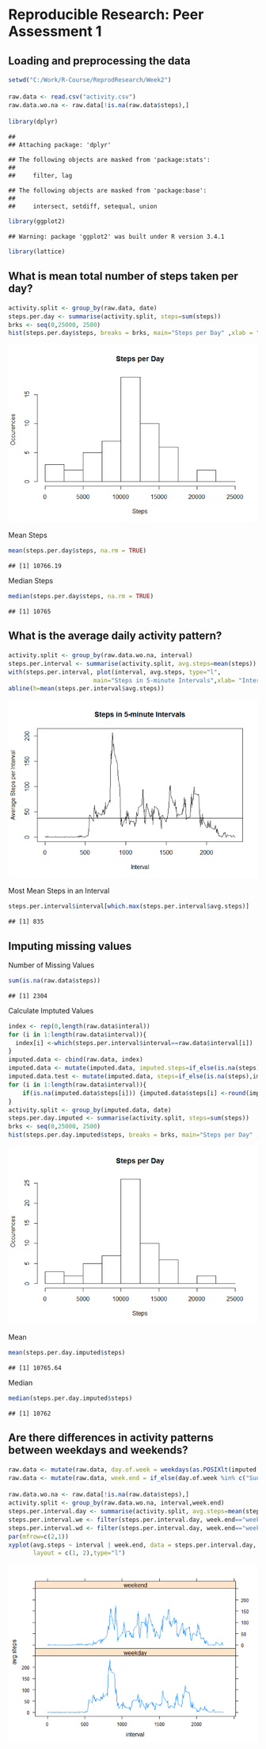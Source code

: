 # Reproducible Research: Peer Assessment 1


## Loading and preprocessing the data

```r
setwd("C:/Work/R-Course/ReprodResearch/Week2")

raw.data <- read.csv("activity.csv")
raw.data.wo.na <- raw.data[!is.na(raw.data$steps),]

library(dplyr)
```

```
## 
## Attaching package: 'dplyr'
```

```
## The following objects are masked from 'package:stats':
## 
##     filter, lag
```

```
## The following objects are masked from 'package:base':
## 
##     intersect, setdiff, setequal, union
```

```r
library(ggplot2)
```

```
## Warning: package 'ggplot2' was built under R version 3.4.1
```

```r
library(lattice)
```



## What is mean total number of steps taken per day?


```r
activity.split <- group_by(raw.data, date) 
steps.per.day <- summarise(activity.split, steps=sum(steps))
brks <- seq(0,25000, 2500)
hist(steps.per.day$steps, breaks = brks, main="Steps per Day" ,xlab = "Steps", ylab = "Occurences")
```

![](PA1_template_files/figure-html/unnamed-chunk-2-1.png)<!-- -->

Mean Steps

```r
mean(steps.per.day$steps, na.rm = TRUE)
```

```
## [1] 10766.19
```

Median Steps

```r
median(steps.per.day$steps, na.rm = TRUE)
```

```
## [1] 10765
```


## What is the average daily activity pattern?

```r
activity.split <- group_by(raw.data.wo.na, interval)
steps.per.interval <- summarise(activity.split, avg.steps=mean(steps))
with(steps.per.interval, plot(interval, avg.steps, type="l", 
                        main="Steps in 5-minute Intervals",xlab= "Interval", ylab= "Average Steps per Interval"))
abline(h=mean(steps.per.interval$avg.steps))
```

![](PA1_template_files/figure-html/unnamed-chunk-5-1.png)<!-- -->

Most Mean Steps in an Interval

```r
steps.per.interval$interval[which.max(steps.per.interval$avg.steps)]
```

```
## [1] 835
```



## Imputing missing values
Number of Missing Values

```r
sum(is.na(raw.data$steps))
```

```
## [1] 2304
```

Calculate Imptuted Values

```r
index <- rep(0,length(raw.data$interal))
for (i in 1:length(raw.data$interval)){
  index[i] <-which(steps.per.interval$interval==raw.data$interval[i])
}
imputed.data <- cbind(raw.data, index)
imputed.data <- mutate(imputed.data, imputed.steps=if_else(is.na(steps),steps.per.interval$avg.steps[index],0))
imputed.data.test <- mutate(imputed.data, steps=if_else(is.na(steps),imputed.steps,1))
for (i in 1:length(raw.data$interval)){
    if(is.na(imputed.data$steps[i])) {imputed.data$steps[i] <-round(imputed.data$imputed.steps[i])}
}
activity.split <- group_by(imputed.data, date) 
steps.per.day.imputed <- summarise(activity.split, steps=sum(steps))
brks <- seq(0,25000, 2500)
hist(steps.per.day.imputed$steps, breaks = brks, main="Steps per Day" ,xlab = "Steps", ylab = "Occurences")
```

![](PA1_template_files/figure-html/unnamed-chunk-8-1.png)<!-- -->

Mean

```r
mean(steps.per.day.imputed$steps)
```

```
## [1] 10765.64
```
Median

```r
median(steps.per.day.imputed$steps)
```

```
## [1] 10762
```



## Are there differences in activity patterns between weekdays and weekends?

```r
raw.data <- mutate(raw.data, day.of.week = weekdays(as.POSIXlt(imputed.data$date)))
raw.data <- mutate(raw.data, week.end = if_else(day.of.week %in% c("Sunday","Saturday"),"weekend","weekday"))

raw.data.wo.na <- raw.data[!is.na(raw.data$steps),]
activity.split <- group_by(raw.data.wo.na, interval,week.end)
steps.per.interval.day <- summarise(activity.split, avg.steps=mean(steps))
steps.per.interval.we <- filter(steps.per.interval.day, week.end=="weekend")
steps.per.interval.wd <- filter(steps.per.interval.day, week.end=="weekday")
par(mfrow=c(2,1))
xyplot(avg.steps ~ interval | week.end, data = steps.per.interval.day, 
       layout = c(1, 2),type="l")
```

![](PA1_template_files/figure-html/unnamed-chunk-11-1.png)<!-- -->
